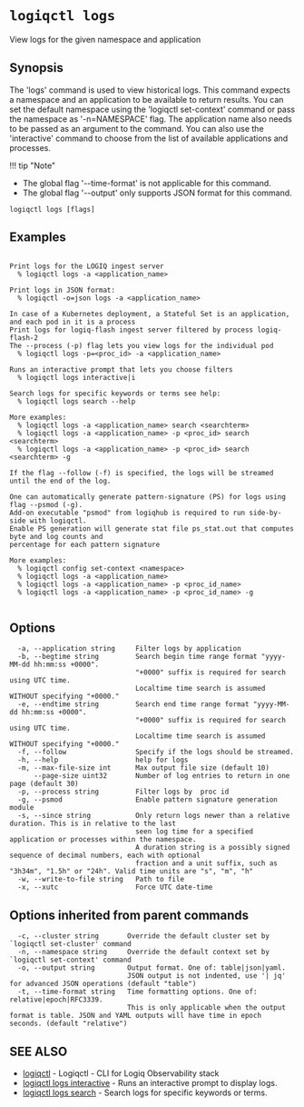 # `logiqctl logs`

View logs for the given namespace and application

## Synopsis


The 'logs' command is used to view historical logs. This command expects a namespace and an application to be available to return results. You can set the default namespace using the 'logiqctl set-context' command or pass the namespace as '-n=NAMESPACE' flag. The application name also needs to be passed as an argument to the command. You can also use the 'interactive' command to choose from the list of available applications and processes.   

!!! tip "Note"
  - The global flag '--time-format' is not applicable for this command.
  - The global flag '--output' only supports JSON format for this command.

```
logiqctl logs [flags]
```

## Examples

```

Print logs for the LOGIQ ingest server
  % logiqctl logs -a <application_name>

Print logs in JSON format:
  % logiqctl -o=json logs -a <application_name>

In case of a Kubernetes deployment, a Stateful Set is an application, and each pod in it is a process
Print logs for logiq-flash ingest server filtered by process logiq-flash-2
The --process (-p) flag lets you view logs for the individual pod
  % logiqctl logs -p=<proc_id> -a <application_name>

Runs an interactive prompt that lets you choose filters
  % logiqctl logs interactive|i

Search logs for specific keywords or terms see help:
  % logiqctl logs search --help

More examples:  
  % logiqctl logs -a <application_name> search <searchterm>
  % logiqctl logs -a <application_name> -p <proc_id> search <searchterm>
  % logiqctl logs -a <application_name> -p <proc_id> search <searchterm> -g

If the flag --follow (-f) is specified, the logs will be streamed until the end of the log. 

One can automatically generate pattern-signature (PS) for logs using flag --psmod (-g).
Add-on executable "psmod" from logiqhub is required to run side-by-side with logiqctl. 
Enable PS generation will generate stat file ps_stat.out that computes byte and log counts and 
percentage for each pattern signature 

More examples:  
  % logiqctl config set-context <namespace>
  % logiqctl logs -a <application_name> 
  % logiqctl logs -a <application_name> -p <proc_id_name> 
  % logiqctl logs -a <application_name> -p <proc_id_name> -g


```

## Options

```
  -a, --application string     Filter logs by application
  -b, --begtime string         Search begin time range format "yyyy-MM-dd hh:mm:ss +0000". 
                               "+0000" suffix is required for search using UTC time.  
                               Localtime time search is assumed WITHOUT specifying "+0000."
  -e, --endtime string         Search end time range format "yyyy-MM-dd hh:mm:ss +0000". 
                               "+0000" suffix is required for search using UTC time.  
                               Localtime time search is assumed WITHOUT specifying "+0000."
  -f, --follow                 Specify if the logs should be streamed.
  -h, --help                   help for logs
  -m, --max-file-size int      Max output file size (default 10)
      --page-size uint32       Number of log entries to return in one page (default 30)
  -p, --process string         Filter logs by  proc id
  -g, --psmod                  Enable pattern signature generation module
  -s, --since string           Only return logs newer than a relative duration. This is in relative to the last
                               seen log time for a specified application or processes within the namespace.
                               A duration string is a possibly signed sequence of decimal numbers, each with optional
                               fraction and a unit suffix, such as "3h34m", "1.5h" or "24h". Valid time units are "s", "m", "h"
  -w, --write-to-file string   Path to file
  -x, --xutc                   Force UTC date-time
```

## Options inherited from parent commands

```
  -c, --cluster string       Override the default cluster set by `logiqctl set-cluster' command
  -n, --namespace string     Override the default context set by `logiqctl set-context' command
  -o, --output string        Output format. One of: table|json|yaml. 
                             JSON output is not indented, use '| jq' for advanced JSON operations (default "table")
  -t, --time-format string   Time formatting options. One of: relative|epoch|RFC3339. 
                             This is only applicable when the output format is table. JSON and YAML outputs will have time in epoch seconds. (default "relative")
```

## SEE ALSO

* [logiqctl](/)	 - Logiqctl - CLI for Logiq Observability stack
* [logiqctl logs interactive](/logs/logiqctl_logs_interactive)	 - Runs an interactive prompt to display logs.
* [logiqctl logs search](/logs/logiqctl_logs_search)	 - Search logs for specific keywords or terms.

